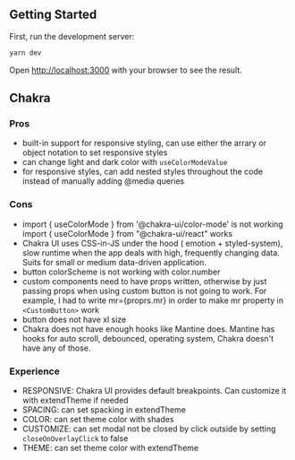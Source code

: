 ## Getting Started

First, run the development server:

```bash
yarn dev
```

Open [http://localhost:3000](http://localhost:3000) with your browser to see the result.

## Chakra

### Pros

- built-in support for responsive styling, can use either the arrary or object notation to set responsive styles
- can change light and dark color with `useColorModeValue`
- for responsive styles, can add nested styles throughout the code instead of manually adding @media queries

### Cons

- import { useColorMode } from '@chakra-ui/color-mode' is not working
  import { useColorMode } from "@chakra-ui/react" works
- Chakra UI uses CSS-in-JS under the hood ( emotion + styled-system), slow runtime when the app deals with high, frequently changing data. Suits for small or medium data-driven application.
- button colorScheme is not working with color.number
- custom components need to have props written, otherwise by just passing props when using custom button is not going to work. For example, I had to write mr={proprs.mr} in order to make mr property in `<CustomButton>` work
- button does not have xl size
- Chakra does not have enough hooks like Mantine does. Mantine has hooks for auto scroll, debounced, operating system, Chakra doesn't have any of those.

### Experience

- RESPONSIVE: Chakra UI provides default breakpoints. Can customize it with extendTheme if needed
- SPACING: can set spacking in extendTheme
- COLOR: can set theme color with shades
- CUSTOMIZE: can set modal not be closed by click outside by setting `closeOnOverlayClick` to false
- THEME: can set theme color with extendTheme
